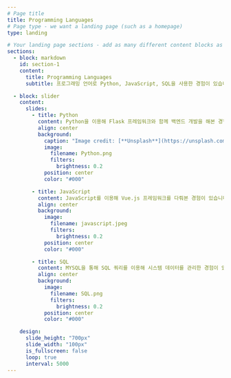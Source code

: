 ```yaml
---
# Page title
title: Programming Languages
# Page type - we want a landing page (such as a homepage)
type: landing

# Your landing page sections - add as many different content blocks as you like
sections:
  - block: markdown
    id: section-1
    content:
      title: Programming Languages
      subtitle: 프로그래밍 언어로 Python, JavaScript, SQL을 사용한 경험이 있습니다.

  - block: slider
    content:
      slides:
        - title: Python
          content: Python을 이용해 Flask 프레임워크와 함께 백엔드 개발을 해본 경험이 있습니다. 파이썬은 그 간결함과 확장성 덕분에 빠르게 프로토타입을 제작하거나 다양한 라이브러리를 활용해 복잡한 문제를 해결하는 데 도움이 되었습니다.
          align: center
          background:
            caption: "Image credit: [**Unsplash**](https://unsplash.com/)"
            image:
              filename: Python.png
              filters:
                brightness: 0.2
            position: center
            color: "#000"

        - title: JavaScript
          content: JavaScript를 이용해 Vue.js 프레임워크를 다뤄본 경험이 있습니다. 자바스크립트는 웹 애플리케이션의 클라이언트 측 동작을 제어하고, 사용자의 상호작용에 반응하는 데 매우 적합한 언어로, Vue와 함께 인터랙티브한 UI를 구현하는 데 중점을 두었습니다.
          align: center
          background:
            image:
              filename: javascript.jpeg
              filters:
                brightness: 0.2
            position: center
            color: "#000"

        - title: SQL
          content: MYSQL을 통해 SQL 쿼리를 이용해 시스템 데이터를 관리한 경험이 있습니다. 데이터베이스 설계 및 최적화를 통해 빠른 데이터 검색 및 관리를 수행하며, 복잡한 쿼리를 사용해 여러 테이블에서 데이터를 추출하고 분석하는 데 중점을 두었습니다.
          align: center
          background:
            image:
              filename: SQL.png
              filters:
                brightness: 0.2
            position: center
            color: "#000"

    design:
      slide_height: "700px"
      slide_width: "100px"
      is_fullscreen: false
      loop: true
      interval: 5000
---
```

